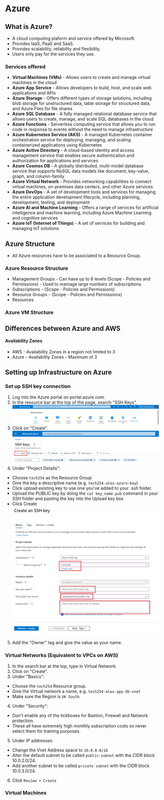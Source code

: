 # Azure

## What is Azure?

- A cloud computing plaform and service offered by Microsoft.
- Provides IaaS, PaaS and SaaS.
- Provides scalability, reliability and flexibility.
- Users only pay for the services they use.

### Services offered

- **Virtual Machines (VMs)** - Allows users to create and manage virtual machines in the cloud
- **Azure App Service** - Allows developers to build, host, and scale web applications and APIs
- **Azure Storage** - Offers different types of storage solutions, including blob storage for unstructured data, table storage for structured data, and Azure Files for file shares
- **Azure SQL Database** - A fully managed relational database service that allows users to create, manage, and scale SQL databases in the cloud
- **Azure Functions** - Serverless computing service that allows you to run code in response to events without the need to manage infrastructure
- **Azure Kubernetes Service (AKS)** - A managed Kubernetes container orchestration service for deploying, managing, and scaling containerized applications using Kubernetes
- **Azure Active Directory** - A cloud-based identity and access management service that enables secure authentication and authorization for applications and services
- **Azure Cosmos DB** - A globally distributed, multi-model database service that supports NoSQL data models like document, key-value, graph, and column-family
- **Azure Virtual Network** - Provides networking capabilities to connect virtual machines, on-premises data centers, and other Azure services
- **Azure DevOps** - A set of development tools and services for managing the entire application development lifecycle, including planning, development, testing, and deployment
- **Azure AI and Machine Learning** - Offers a range of services for artificial intelligence and machine learning, including Azure Machine Learning and cognitive services
- **Azure IoT (Internet of Things)** - A set of services for building and managing IoT solutions

## Azure Structure

- All Azure resources have to be associated to a Resource Group.

### Azure Resource Structure

- Management Groups - Can have up to 6 levels (Scope - Policies and Permissions) - Used to mamage large numbers of subscriptions.
- Subscriptions - (Scope - Policies and Permissions)
- Resource Groups - (Scope - Policies and Permissions)
- Resources

### Azure VM Structure

## Differences between Azure and AWS

#### Availability Zones

- AWS - Availability Zones in a region not limited to 3
- Azure - Availability Zones - Maximum of 3

## Setting up Infrastructure on Azure

### Set up SSH key connection

1) Log into the Azure portal on portal.azure.com.
2) In the resource bar at the top of the page, search "SSH Keys".
![Alt text](<images/1. main page.jpg>)
3) Click on "Create".
![Alt text](<images/2. create ssh key pair.jpg>)
4) Under "Project Details":
- Choose `tech254` as the Resource Group
- Give the key a descriptive name (e.g. `tech254-alex-azure-key`)
- Click upload existing key to use one you've added to your .ssh folder.
- Upload the PUBLIC key by doing the `cat key_name.pub` command in your SSH folder and pasting the key into the Upload key box
- Click Create
![Alt text](<images/3. add the key.jpg>)
5) Add the "Owner" tag and give the value as your name.

### Virtual Networks (Equivalent to VPCs on AWS)

1) In the search bar at the top, type in Virtual Network.
2) Click on "Create".
3) Under "Basics":
- Choose the `tech254` Resource group.
- Give the Virtual network a name, e.g. `tech254-alex-app-db-vnet`
- Make sure the Region is `UK South`.
4) Under "Security":
- Don't enable any of the tickboxes for Bastion, Firewall and Network protection.
- These all have extremely high monthly subscription costs so never select them for training purposes.
5) Under IP addresses:
- Change the Vnet Address space to `10.0.0.0/16`
- Alter the default subnet to be called `public-subnet` with the CIDR block 10.0.2.0/24.
- Add another subnet to be called `private subnet` with the CIDR block 10.0.3.0/24.
6) Click `Review + Create`

### Virtual Machines